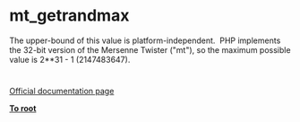 # mt_getrandmax





The upper-bound of this value is platform-independent.&#xA0; PHP implements the 32-bit version of the Mersenne Twister (&quot;mt&quot;), so the maximum possible value is 2**31 - 1 (2147483647).

  

#

[Official documentation page](https://www.php.net/manual/en/function.mt-getrandmax.php)

**[To root](/README.md)**